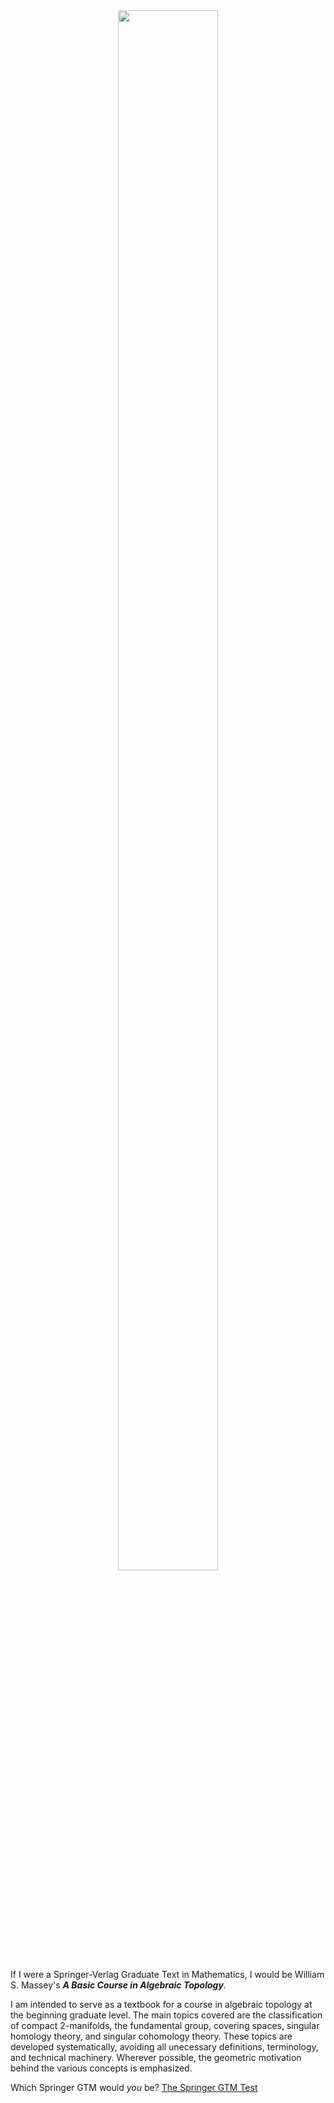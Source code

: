 <div class="row box">
<div class="col-xs-12 col-md-3" style="text-align: center">
<img src="https://math.jhu.edu/~savitt/GTM/massey.jpg" width="80%" alt="" style="max-width: 200px;">
</div>
<div class="col-xs-12 col-md-9">
<p>If I were a Springer-Verlag Graduate Text in Mathematics, I would be William S. Massey's <b><i>A Basic Course in Algebraic Topology</i></b>.</p><p> I am intended to serve as a textbook for a course in algebraic topology at the beginning graduate level. The main topics covered are the classification of compact 2-manifolds, the fundamental group, covering spaces, singular homology theory, and singular cohomology theory. These topics are developed systematically, avoiding all unecessary definitions, terminology, and technical machinery. Wherever possible, the geometric motivation behind the various concepts is emphasized. </p><p>Which Springer GTM would <i>you</i> be?  <a href="https://math.jhu.edu/~savitt/GTM.html">The Springer GTM Test</a></p>
</div></div>

